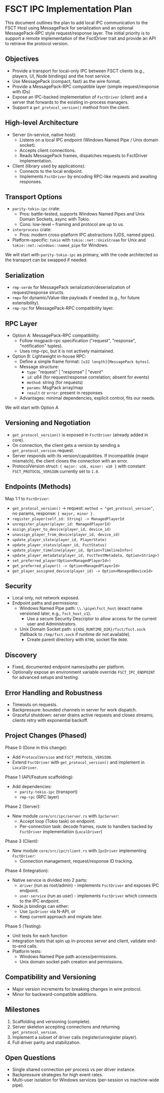 # FSCT IPC Implementation Plan

This document outlines the plan to add local IPC communication to the FSCT Host using MessagePack for serialization and an optional MessagePack-RPC style request/response layer. The initial priority is to support a remote implementation of the FsctDriver trait and provide an API to retrieve the protocol version.

## Objectives
- Provide a transport for local-only IPC between FSCT clients (e.g., players, UI, Node bindings) and the host service.
- Use MessagePack (compact, fast) as the wire format.
- Provide a MessagePack-RPC compatible layer (simple request/response with IDs)
- Expose an IPC-backed implementation of `FsctDriver` (client) and a server that forwards to the existing in-process managers.
- Support a `get_protocol_version()` method from the client.

## High-level Architecture
- Server (in-service, native host):
  - Listens on a local IPC endpoint (Windows Named Pipe / Unix domain socket).
  - Accepts client connections.
  - Reads MessagePack frames, dispatches requests to FsctDriver implementation.
- Client (library used by applications):
  - Connects to the local endpoint.
  - Implements `FsctDriver` by encoding RPC-like requests and awaiting responses.

## Transport Options
- `parity-tokio-ipc` crate:
  - Pros: battle-tested, supports Windows Named Pipes and Unix Domain Sockets, async with Tokio.
  - Cons: low-level – framing and protocol are up to us.
- `interprocess` crate: 
  - Pros: modern cross-platform IPC abstractions (UDS, named pipes). 
- Platform-specific: `tokio` with `tokio::net::UnixStream` for Unix and `tokio::net::windows::named_pipe` for Windows.

We will start with `parity-tokio-ipc` as primary, with the code architected so the transport can be swapped if needed.

## Serialization
- `rmp-serde` for MessagePack serialization/deserialization of request/response structs.
- `rmpv` for dynamic/Value-like payloads if needed (e.g., for future extensibility).
- `rmp-rpc` for MessagePack-RPC compatibility layer.

## RPC Layer
- Option A: MessagePack-RPC compatibility:
  - Follow msgpack-rpc specification ("request", "response", "notification" tuples).
  - Uses rmp-rpc, but it is not actively maintained.
- Option B: Lightweight in-house RPC:
  - Define a simple frame format: `[u32 length][MessagePack bytes]`.
  - Message structure:
    - `type`: "request" | "response" | "event"
    - `id`: u64 (for request/response correlation; absent for events)
    - `method`: string (for requests)
    - `params`: MsgPack array/map
    - `result` or `error`: present in responses
  - Advantages: minimal dependencies, explicit control, fits our needs.
  
We will start with Option A

## Versioning and Negotiation
- `get_protocol_version()` is exposed in `FsctDriver` (already added in core).
- On connection, the client gets a version by sending a `get_protocol_version` request.
- Server responds with its version/capabilities. If incompatible (major mismatch), the client closes the connection with an error.
- ProtocolVersion struct: `{ major: u16, minor: u16 }` with constant `FSCT_PROTOCOL_VERSION` currently set to `1.0`.

## Endpoints (Methods)
Map 1:1 to `FsctDriver`:
- `get_protocol_version()` -> request: `method = "get_protocol_version"`, no params, response: `{ major, minor }`.
- `register_player(self_id: String) -> ManagedPlayerId`
- `unregister_player(player_id: ManagedPlayerId)`
- `assign_player_to_device(player_id, device_id)`
- `unassign_player_from_device(player_id, device_id)`
- `update_player_state(player_id, PlayerState)`
- `update_player_status(player_id, FsctStatus)`
- `update_player_timeline(player_id, Option<TimelineInfo>)`
- `update_player_metadata(player_id, FsctTextMetadata, Option<String>)`
- `set_preferred_player(Option<ManagedPlayerId>)`
- `get_preferred_player() -> Option<ManagedPlayerId>`
- `get_player_assigned_device(player_id) -> Option<ManagedDeviceId>`

## Security
- Local only, not network exposed.
- Endpoint paths and permissions:
  - Windows Named Pipe path: `\\.\pipe\fsct_host` (exact name versioned later, e.g., `fsct_host_v1`).
    - Use a secure Security Descriptor to allow access for the current user and Administrators.
  - Unix Domain Socket path: `${XDG_RUNTIME_DIR}/fsct/fsct.sock` (fallback to `/tmp/fsct.sock` if runtime dir not available).
    - Create parent directory with `0700`, socket file `0600`.

## Discovery
- Fixed, documented endpoint names/paths per platform.
- Optionally expose an environment variable override `FSCT_IPC_ENDPOINT` for advanced setups and testing.

## Error Handling and Robustness
- Timeouts on requests.
- Backpressure: bounded channels in server for work dispatch.
- Graceful shutdown: server drains active requests and closes streams; clients retry with exponential backoff.

## Project Changes (Phased)

Phase 0 (Done in this change):
- Add `ProtocolVersion` and `FSCT_PROTOCOL_VERSION`.
- Extend `FsctDriver` with `get_protocol_version()` and implement in `LocalDriver`.

Phase 1 (API/Feature scaffolding):
- Add dependencies:
  - `parity-tokio-ipc` (transport)
  - `rmp-rpc` (RPC layer)

Phase 2 (Server):
- New module `core/src/ipc/server.rs` with `IpcServer`:
  - Accept loop (Tokio task) on endpoint.
  - Per-connection task: decode frames, route to handlers backed by `FsctDriver` implementation (`LocalDriver`)

Phase 3 (Client):
- New module `core/src/ipc/client.rs` with `IpcDriver` implementing `FsctDriver`:
  - Connection management, request/response ID tracking.

Phase 4 (Integration):
- Native service is divided into 2 parts:
  - `driver` (run as root/admin) - implements `FsctDriver` and exposes IPC endpoint.
  - `user-service` (run as user) - implements `FsctDriver` which connects to the IPC endpoint.
- Node.js bindings can either:
  - Use `IpcDriver` via N-API, or
  - Keep current approach and migrate later.

Phase 5 (Testing):
- Unit tests for each function
- Integration tests that spin up in-process server and client, validate end-to-end calls.
- Platform tests:
  - Windows Named Pipe path access/permissions.
  - Unix domain socket path creation and permissions.

## Compatibility and Versioning
- Major version increments for breaking changes in wire protocol.
- Minor for backward-compatible additions.

## Milestones
1. Scaffolding and versioning (complete).
2. Server skeleton accepting connections and returning `get_protocol_version`.
3. Implement a subset of driver calls (register/unregister player).
5. Full driver parity and stabilization.

## Open Questions
- Single shared connection per process vs per driver instance.
- Backpressure strategies for high event rates.
- Multi-user isolation for Windows services (per-session vs machine-wide pipe).

